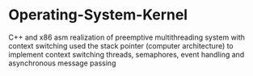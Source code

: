 # Operating-System-Kernel

C++ and x86 asm
realization of preemptive multithreading system with context switching
used the stack pointer (computer architecture) to implement context switching threads, semaphores, event handling and asynchronous message passing

